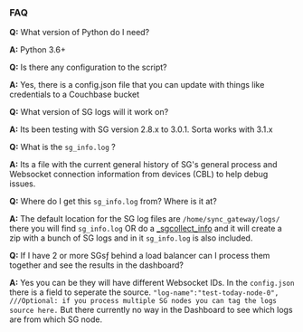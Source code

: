 ### FAQ
**Q:** What version of Python do I need?

**A:** Python 3.6+ 

**Q:** Is there any configuration to the script?

**A:** Yes, there is a config.json file that you can update with things like credentials to a Couchbase bucket

**Q:** What version of SG logs will it work on?

**A:** Its been testing with SG version 2.8.x to 3.0.1. Sorta works with 3.1.x


**Q:** What is the `sg_info.log` ?

**A:** Its a file with the current general history of SG's general process and Websocket connection information from devices (CBL) to help debug issues.


**Q:** Where do I get this `sg_info.log` from? Where is it at?

**A:** The default location for the SG log files are `/home/sync_gateway/logs/` there you will find `sg_info.log` OR do a [_sgcollect_info](https://docs.couchbase.com/sync-gateway/current/rest-api-admin.html#/Server/post__sgcollect_info) and it will create a zip with a bunch of SG logs and in it `sg_info.log` is also included.

**Q:** If I have 2 or more SGsƒ behind a load balancer can I process them together and see the results in the dashboard?

**A:** Yes you can be they will have different Websocket IDs. In the `config.json` there is a field to seperate the source. `"log-name":"test-today-node-0",  ///Optional: if you process multiple SG nodes you can tag the logs source here.` But there currently no way in the Dashboard to see which logs are from which SG node.
